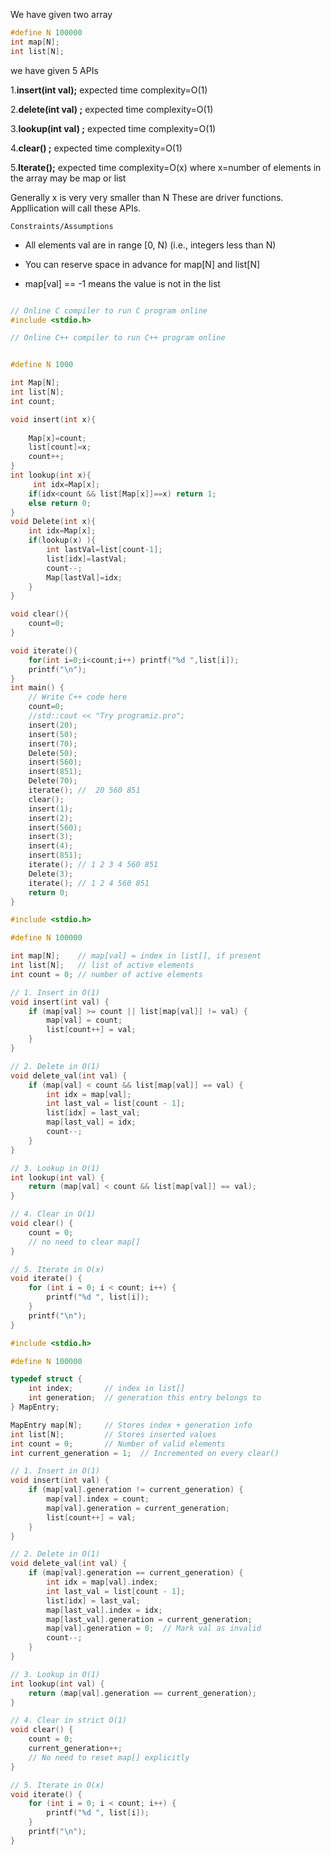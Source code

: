 We have given two array 
```c
#define N 100000
int map[N];
int list[N];
```
 we have given 5 APIs

1.**insert(int val);** expected time complexity=O(1)

2.**delete(int val) ;** expected time complexity=O(1) 

3.**lookup(int val) ;** expected time complexity=O(1) 

4.**clear() ;** expected time complexity=O(1) 

5.**Iterate();** expected time complexity=O(x) where x=number of elements in the array may be map or list 

Generally x is very very smaller than N These are driver functions. Appllication will call these APIs.


`Constraints/Assumptions`

- All elements val are in range [0, N) (i.e., integers less than N)

- You can reserve space in advance for map[N] and list[N]

- map[val] == -1 means the value is not in the list

```c++

// Online C compiler to run C program online
#include <stdio.h>

// Online C++ compiler to run C++ program online


#define N 1000

int Map[N];
int list[N];
int count;

void insert(int x){
    
    Map[x]=count;
    list[count]=x;
    count++;
}
int lookup(int x){
     int idx=Map[x];
    if(idx<count && list[Map[x]]==x) return 1;
    else return 0;
}
void Delete(int x){
    int idx=Map[x];
    if(lookup(x) ){
        int lastVal=list[count-1];
        list[idx]=lastVal;
        count--;
        Map[lastVal]=idx;
    }
}

void clear(){
    count=0;
}

void iterate(){
    for(int i=0;i<count;i++) printf("%d ",list[i]); 
    printf("\n");
}
int main() {
    // Write C++ code here
    count=0;
    //std::cout << "Try programiz.pro";
    insert(20);
    insert(50);
    insert(70);
    Delete(50);
    insert(560);
    insert(851);
    Delete(70);
    iterate(); //  20 560 851
    clear();
    insert(1);  
    insert(2);
    insert(560);
    insert(3);
    insert(4);
    insert(851);
    iterate(); // 1 2 3 4 560 851
    Delete(3);
    iterate(); // 1 2 4 560 851
    return 0;
}

```

```c++
#include <stdio.h>

#define N 100000

int map[N];    // map[val] = index in list[], if present
int list[N];   // list of active elements
int count = 0; // number of active elements

// 1. Insert in O(1)
void insert(int val) {
    if (map[val] >= count || list[map[val]] != val) {
        map[val] = count;
        list[count++] = val;
    }
}

// 2. Delete in O(1)
void delete_val(int val) {
    if (map[val] < count && list[map[val]] == val) {
        int idx = map[val];
        int last_val = list[count - 1];
        list[idx] = last_val;
        map[last_val] = idx;
        count--;
    }
}

// 3. Lookup in O(1)
int lookup(int val) {
    return (map[val] < count && list[map[val]] == val);
}

// 4. Clear in O(1)
void clear() {
    count = 0;
    // no need to clear map[]
}

// 5. Iterate in O(x)
void iterate() {
    for (int i = 0; i < count; i++) {
        printf("%d ", list[i]);
    }
    printf("\n");
}
```


```c++
#include <stdio.h>

#define N 100000

typedef struct {
    int index;       // index in list[]
    int generation;  // generation this entry belongs to
} MapEntry;

MapEntry map[N];     // Stores index + generation info
int list[N];         // Stores inserted values
int count = 0;       // Number of valid elements
int current_generation = 1;  // Incremented on every clear()

// 1. Insert in O(1)
void insert(int val) {
    if (map[val].generation != current_generation) {
        map[val].index = count;
        map[val].generation = current_generation;
        list[count++] = val;
    }
}

// 2. Delete in O(1)
void delete_val(int val) {
    if (map[val].generation == current_generation) {
        int idx = map[val].index;
        int last_val = list[count - 1];
        list[idx] = last_val;
        map[last_val].index = idx;
        map[last_val].generation = current_generation;
        map[val].generation = 0;  // Mark val as invalid
        count--;
    }
}

// 3. Lookup in O(1)
int lookup(int val) {
    return (map[val].generation == current_generation);
}

// 4. Clear in strict O(1)
void clear() {
    count = 0;
    current_generation++;
    // No need to reset map[] explicitly
}

// 5. Iterate in O(x)
void iterate() {
    for (int i = 0; i < count; i++) {
        printf("%d ", list[i]);
    }
    printf("\n");
}
```

